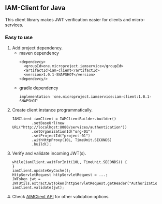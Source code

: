 ## IAM-Client for Java
This client library makes JWT verification easier for clients and micro-services. 

### Easy to use
1. Add project dependency.
   * maven dependency
     ```
     <dependevcy>
       <groupId>one.microproject.iamservice</groupId>
       <artifactId>iam-client</artifactId>
       <version>1.0.1-SNAPSHOT</version>
     <dependevcy/>
     ```
   * gradle dependency
     ```
     implementation 'one.microproject.iamservice:iam-client:1.0.1-SNAPSHOT'
     ```
2. Create client instance programmatically.
   ```
   IAMClient iamClient = IAMClientBuilder.builder()
            .setBaseUrl(new URL("http://localhost:8080/services/authentication"))
            .setOrganizationId("org-01")
            .setProjectId("project-01")
            .withHttpProxy(10L, TimeUnit.SECONDS)
            .build();
   ```
3. Verify and validate incoming JWT(s).
   ```
   while(iamClient.waitForInit(10L, TimeUnit.SECONDS)) {
   }
   iamClient.updateKeyCache();
   HttpServletRequest httpServletRequest = ...;
   JWToken jwt = JWTUtils.extractJwtToken(httpServletRequest.getHeader("Authorization"));
   iamClient.validate(jwt);
   ```
4. Check [AIMClient API](src/main/java/one/microproject/iamservice/client/IAMClient.java) for other validation options.   
